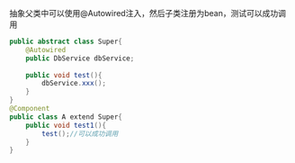 抽象父类中可以使用@Autowired注入，然后子类注册为bean，测试可以成功调用

```java
public abstract class Super{
    @Autowired
    public DbService dbService;
    
    public void test(){
        dbService.xxx();
    }
}
@Component
public class A extend Super{
    public void test1(){
        test();//可以成功调用
    }
}

```

